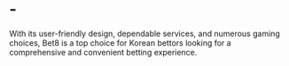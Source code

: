 # -
With its user-friendly design, dependable services, and numerous gaming choices, Bet8 is a top choice for Korean bettors looking for a comprehensive and convenient betting experience.
